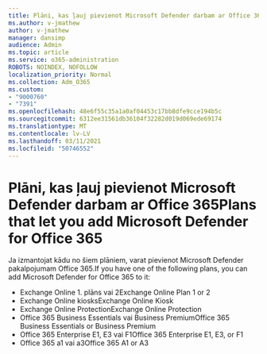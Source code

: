 ```yaml
---
title: Plāni, kas ļauj pievienot Microsoft Defender darbam ar Office 365
ms.author: v-jmathew
author: v-jmathew
manager: dansimp
audience: Admin
ms.topic: article
ms.service: o365-administration
ROBOTS: NOINDEX, NOFOLLOW
localization_priority: Normal
ms.collection: Adm_O365
ms.custom:
- "9000760"
- "7391"
ms.openlocfilehash: 48e6f55c35a1a0af04453c17bb8dfe9cce194b5c
ms.sourcegitcommit: 6312ee31561db36104f32282d019d069ede69174
ms.translationtype: MT
ms.contentlocale: lv-LV
ms.lasthandoff: 03/11/2021
ms.locfileid: "50746552"
---
```

# <a name="plans-that-let-you-add-microsoft-defender-for-office-365"></a><span data-ttu-id="6aad3-102">Plāni, kas ļauj pievienot Microsoft Defender darbam ar Office 365</span><span class="sxs-lookup"><span data-stu-id="6aad3-102">Plans that let you add Microsoft Defender for Office 365</span></span>

<span data-ttu-id="6aad3-103">Ja izmantojat kādu no šiem plāniem, varat pievienot Microsoft Defender pakalpojumam Office 365.</span><span class="sxs-lookup"><span data-stu-id="6aad3-103">If you have one of the following plans, you can add Microsoft Defender for Office 365 to it:</span></span>

- <span data-ttu-id="6aad3-104">Exchange Online 1. plāns vai 2</span><span class="sxs-lookup"><span data-stu-id="6aad3-104">Exchange Online Plan 1 or 2</span></span>
- <span data-ttu-id="6aad3-105">Exchange Online kiosks</span><span class="sxs-lookup"><span data-stu-id="6aad3-105">Exchange Online Kiosk</span></span>
- <span data-ttu-id="6aad3-106">Exchange Online Protection</span><span class="sxs-lookup"><span data-stu-id="6aad3-106">Exchange Online Protection</span></span>
- <span data-ttu-id="6aad3-107">Office 365 Business Essentials vai Business Premium</span><span class="sxs-lookup"><span data-stu-id="6aad3-107">Office 365 Business Essentials or Business Premium</span></span>
- <span data-ttu-id="6aad3-108">Office 365 Enterprise E1, E3 vai F1</span><span class="sxs-lookup"><span data-stu-id="6aad3-108">Office 365 Enterprise E1, E3, or F1</span></span>
- <span data-ttu-id="6aad3-109">Office 365 a1 vai a3</span><span class="sxs-lookup"><span data-stu-id="6aad3-109">Office 365 A1 or A3</span></span>
